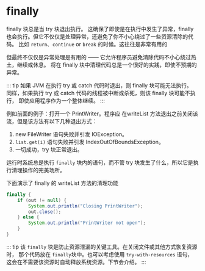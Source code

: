 # finally

finally 块总是当 try 块退出执行。
这确保了即使是在执行中发生了异常，finally 也会执行。但它不仅仅是处理异常，还避免了你不小心绕过了一些资源清除的代码。
比如 `return`、`continue` or `break` 的时候。这往往是非常有用的

但最终不仅仅是异常处理是有用的 —— 它允许程序员避免清除代码不小心绕过热土，继续或休息。
将在 finally 块中清理代码总是一个很好的实践，即使不预期的异常。

::: tip
如果 JVM 在执行 try 或 catch 代码时退出，则 finally 块可能无法执行。
同样，如果执行 try 或 catch 代码的线程被中断或杀死，则该 finally 块可能不执行，
即使应用程序作为一个整体继续。
:::

例如前面的例子：打开一个 PrintWriter。程序应 在writeList 方法退出之前关闭该流，但是该方法有以下几种退出方式：

1. new FileWriter 语句失败并引发 IOException。
2. `list.get(i)` 语句失败并引发 IndexOutOfBoundsException。
3. 一切成功，try 块正常退出。

运行时系统总是执行 `finally` 块内的语句，而不管 try 块发生了什么，所以它是执行清理操作的完美场所。

下面演示了 finally 的 writeList 方法的清理功能

```java
finally {
    if (out != null) {
        System.out.println("Closing PrintWriter");
        out.close();
    } else {
        System.out.println("PrintWriter not open");
    }
}
```

::: tip
 该 `finally` 块是防止资源泄漏的关键工具。在关闭文件或其他方式恢复资源时，
 那个代码放在 `finally`块中。也可以考虑使用 `try-with-resources` 语句，
 这会在不需要该资源时自动释放系统资源。下节会介绍。
:::
